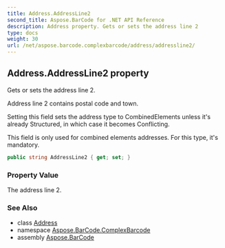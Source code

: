 ```yaml
---
title: Address.AddressLine2
second_title: Aspose.BarCode for .NET API Reference
description: Address property. Gets or sets the address line 2
type: docs
weight: 30
url: /net/aspose.barcode.complexbarcode/address/addressline2/
---
```

## Address.AddressLine2 property

Gets or sets the address line 2.

Address line 2 contains postal code and town.

Setting this field sets the address type to CombinedElements unless it's already Structured, in which case it becomes Conflicting.

This field is only used for combined elements addresses. For this type, it's mandatory.

```csharp
public string AddressLine2 { get; set; }
```

### Property Value

The address line 2.

### See Also

* class [Address](../)
* namespace [Aspose.BarCode.ComplexBarcode](../../../aspose.barcode.complexbarcode/)
* assembly [Aspose.BarCode](../../../)


